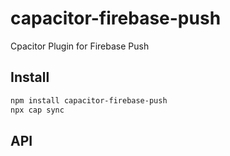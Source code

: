 # capacitor-firebase-push

Cpacitor Plugin for Firebase Push

## Install

```bash
npm install capacitor-firebase-push
npx cap sync
```

## API

<docgen-index></docgen-index>

<docgen-api>
<!-- run docgen to generate docs from the source -->
<!-- More info: https://github.com/ionic-team/capacitor-docgen -->
</docgen-api>

